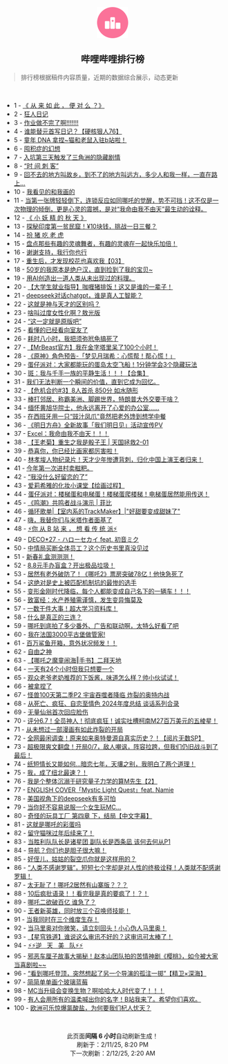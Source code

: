 <div align="center">
    <img src="./assets/icon_rank.png" alt="logo" />
    <h2>哔哩哔哩排行榜</h>
</div>

> 排行榜根据稿件内容质量，近期的数据综合展示，动态更新

<br />

<ul><li><span>1 - <a href=https://www.bilibili.com/BV1gAN9euEez target=_blank>《&nbsp;从&nbsp;来&nbsp;如&nbsp;此&nbsp;，&nbsp;便&nbsp;对&nbsp;么&nbsp;？》</a></span></li><li><span>2 - <a href=https://www.bilibili.com/BV1M5NZe7E3m target=_blank>狂人日记</a></span></li><li><span>3 - <a href=https://www.bilibili.com/BV1NFN1euERc target=_blank>作业做不完了啊!!!!!!!</a></span></li><li><span>4 - <a href=https://www.bilibili.com/BV1EZNVegENC target=_blank>谁能替元首写日记？【硬核狠人76】</a></span></li><li><span>5 - <a href=https://www.bilibili.com/BV1qdNVe6Ed5 target=_blank>童年&nbsp;DNA&nbsp;拿捏~猫和老鼠入驻b站啦！</a></span></li><li><span>6 - <a href=https://www.bilibili.com/BV1RjNueDEn5 target=_blank>囤积症的幻想</a></span></li><li><span>7 - <a href=https://www.bilibili.com/BV1UvN1e5EWp target=_blank>入坑第三天触发了三角洲的隐藏剧情</a></span></li><li><span>8 - <a href=https://www.bilibili.com/BV1cJN9etEDm target=_blank>“时&nbsp;间&nbsp;刺&nbsp;客”</a></span></li><li><span>9 - <a href=https://www.bilibili.com/BV1RJN3e4Eys target=_blank>回不去的地方叫故乡，到不了的地方叫远方，多少人和我一样，一直在路上…</a></span></li><li><span>10 - <a href=https://www.bilibili.com/BV1ZUN8eJEJ6 target=_blank>我看见的和我画的</a></span></li><li><span>11 - <a href=https://www.bilibili.com/BV1LDNEeJEwm target=_blank>当第一张牌轻轻倒下，连锁反应如同哪吒的觉醒，势不可挡！这不仅是一次物理的倾倒，更是心灵的震撼，是对“我命由我不由天”最生动的诠释。</a></span></li><li><span>12 - <a href=https://www.bilibili.com/BV1ykNVeJEPt target=_blank>《&nbsp;小&nbsp;妖&nbsp;精&nbsp;的&nbsp;秋&nbsp;天&nbsp;》</a></span></li><li><span>13 - <a href=https://www.bilibili.com/BV1QSNxeAEo4 target=_blank>探秘印度第一贫民窟！¥10块钱，挑战一日三餐？</a></span></li><li><span>14 - <a href=https://www.bilibili.com/BV1oLN3eFEV9 target=_blank>扮&nbsp;猪&nbsp;吃&nbsp;老&nbsp;虎</a></span></li><li><span>15 - <a href=https://www.bilibili.com/BV1v3N8e1E9P target=_blank>盘点那些有趣的灵魂舞者，有趣的灵魂在一起快乐加倍！</a></span></li><li><span>16 - <a href=https://www.bilibili.com/BV1HHNgeTExV target=_blank>谢谢支持，我行你也行</a></span></li><li><span>17 - <a href=https://www.bilibili.com/BV1u5NZe7Edx target=_blank>重生后，才发现校花也喜欢我【03】</a></span></li><li><span>18 - <a href=https://www.bilibili.com/BV18zNbeqEV6 target=_blank>50岁的我原本是绝户汉，直到捡到了我的宝贝~</a></span></li><li><span>19 - <a href=https://www.bilibili.com/BV1taNnegEju target=_blank>用AI创造出一道人类从未出现过的料理。</a></span></li><li><span>20 - <a href=https://www.bilibili.com/BV1TzNVepEUk target=_blank>【大学生就业指导】咖喱猪排饭！这又是谁的一辈子！</a></span></li><li><span>21 - <a href=https://www.bilibili.com/BV1KXNHe1ECZ target=_blank>deepseek对话chatgpt，谁是真人工智能？</a></span></li><li><span>22 - <a href=https://www.bilibili.com/BV1FpN9exEdG target=_blank>这就是神与天才的区别吗？</a></span></li><li><span>23 - <a href=https://www.bilibili.com/BV1AENJecE21 target=_blank>啥叫过度女性化啊？敖光版</a></span></li><li><span>24 - <a href=https://www.bilibili.com/BV17iN2eYEzK target=_blank>“这一定就是原版吧”</a></span></li><li><span>25 - <a href=https://www.bilibili.com/BV1ZRN3eYEvp target=_blank>看懂的已经看向室友了</a></span></li><li><span>26 - <a href=https://www.bilibili.com/BV1NFN3e3EPU target=_blank>耗时八小时，我把须弥玳龟搞死了</a></span></li><li><span>27 - <a href=https://www.bilibili.com/BV1DYNmeWENh target=_blank>【MrBeast官方】我在金字塔里呆了100个小时！</a></span></li><li><span>28 - <a href=https://www.bilibili.com/BV14dNYeGED5 target=_blank>《原神》角色预告-「梦见月瑞希：心慌帮！帮心慌！」</a></span></li><li><span>29 - <a href=https://www.bilibili.com/BV1F6N8edE4e target=_blank>蛋仔派对：大家都能玩的蛋岛太空飞船！1分钟学会3个隐藏玩法</a></span></li><li><span>30 - <a href=https://www.bilibili.com/BV1GjN8eGEcE target=_blank>斑：我与千手一族的平静生活！！！【合集】</a></span></li><li><span>31 - <a href=https://www.bilibili.com/BV1maN3eEEW3 target=_blank>我们无法判断一个瞬间的价值，直到它成为回忆。</a></span></li><li><span>32 - <a href=https://www.bilibili.com/BV1ErNjemEz1 target=_blank>【危机合约#3】8人首杀&nbsp;850分&nbsp;如水随形</a></span></li><li><span>33 - <a href=https://www.bilibili.com/BV1bRNGepEeL target=_blank>棒打邻居、称霸美洲、脚踢世界，特朗普大外交要干啥？</a></span></li><li><span>34 - <a href=https://www.bilibili.com/BV13xN3eWEWL target=_blank>缅怀黄旭华院士，他永远离开了心爱的办公室……</a></span></li><li><span>35 - <a href=https://www.bilibili.com/BV1omfoYVEMC target=_blank>在西班牙用一只“豉汁凤爪”竟然把老外馋到想学中餐</a></span></li><li><span>36 - <a href=https://www.bilibili.com/BV1KzNVepE1Q target=_blank>《明日方舟》全新故事「我们明日见」活动宣传PV</a></span></li><li><span>37 - <a href=https://www.bilibili.com/BV176NUeBEPw target=_blank>Excel：我命由我不由天！！！</a></span></li><li><span>38 - <a href=https://www.bilibili.com/BV1JrNDe1Efo target=_blank>【王老菊】重生之我是骰子王&nbsp;|&nbsp;天国拯救2-01</a></span></li><li><span>39 - <a href=https://www.bilibili.com/BV194NVe8Eg3 target=_blank>恭喜你，你已经比画家都厉害啦！</a></span></li><li><span>40 - <a href=https://www.bilibili.com/BV1KoNgeVEi6 target=_blank>林孝埈人物纪录片！天才少年惨遭背刺，归化中国上演王者归来！</a></span></li><li><span>41 - <a href=https://www.bilibili.com/BV1vSNNekEsw target=_blank>今年第一次进村卖糍粑。</a></span></li><li><span>42 - <a href=https://www.bilibili.com/BV1f2N8eDE5A target=_blank>“我没什么好留恋的了”</a></span></li><li><span>43 - <a href=https://www.bilibili.com/BV1ZjN1e4EG3 target=_blank>爱莉希雅的化妆小课堂【绘画过程】</a></span></li><li><span>44 - <a href=https://www.bilibili.com/BV1SiNmeHEzB target=_blank>蛋仔派对：楼梯蛋和电梯蛋！楼梯蛋爬楼梯！电梯蛋居然能用传送！</a></span></li><li><span>45 - <a href=https://www.bilibili.com/BV13fNDePEGV target=_blank>《鸣潮》共鸣者战斗演示&nbsp;|&nbsp;菲比</a></span></li><li><span>46 - <a href=https://www.bilibili.com/BV1rkN8esEPH target=_blank>循环歌单|【室内系的TrackMaker】|&quot;好甜要变成甜妹了&quot;</a></span></li><li><span>47 - <a href=https://www.bilibili.com/BV1d7N3eZEe4 target=_blank>嗨，我替你们与米塔作者面基了</a></span></li><li><span>48 - <a href=https://www.bilibili.com/BV1uRN2enEXL target=_blank>⚡你&nbsp;从&nbsp;B&nbsp;站&nbsp;来&nbsp;，&nbsp;想&nbsp;看&nbsp;传&nbsp;统&nbsp;派⚡</a></span></li><li><span>49 - <a href=https://www.bilibili.com/BV15kFVeQEZ6 target=_blank>DECO*27&nbsp;-&nbsp;ハローセカイ&nbsp;feat.&nbsp;初音ミク</a></span></li><li><span>50 - <a href=https://www.bilibili.com/BV11nN2eCEn1 target=_blank>中情局买断全体员工？这个历史书里真没见过</a></span></li><li><span>51 - <a href=https://www.bilibili.com/BV13MfDY2EVq target=_blank>新春礼盒测测测！</a></span></li><li><span>52 - <a href=https://www.bilibili.com/BV1acNgeDEkc target=_blank>8.8元手办盲盒？开出极品垃圾！</a></span></li><li><span>53 - <a href=https://www.bilibili.com/BV1h3N2eSELq target=_blank>居然有老外破防了！《哪吒2》票房突破78亿！他快急死了</a></span></li><li><span>54 - <a href=https://www.bilibili.com/BV1FGN1ecETJ target=_blank>这绝对是史上被匹配机制坑的最惨的选手</a></span></li><li><span>55 - <a href=https://www.bilibili.com/BV19pN1epEMX target=_blank>变形金刚时代降临，每个人都能变成自己名下的一辆车！！！</a></span></li><li><span>56 - <a href=https://www.bilibili.com/BV1kENhefE3v target=_blank>致富经：水产养殖需谨慎，发生变异悔莫及</a></span></li><li><span>57 - <a href=https://www.bilibili.com/BV1qcN5eTEHc target=_blank>一数干件大事！超大学习资料库！</a></span></li><li><span>58 - <a href=https://www.bilibili.com/BV1uUNgeUEs6 target=_blank>什么是真正的三连？</a></span></li><li><span>59 - <a href=https://www.bilibili.com/BV1M3NWeHEBr target=_blank>哪吒到底拍了多少番外、广告和联动啊，太特么好看了吧</a></span></li><li><span>60 - <a href=https://www.bilibili.com/BV1x3NMeKEWj target=_blank>我在法国3000平古堡做管家!</a></span></li><li><span>61 - <a href=https://www.bilibili.com/BV1QRNteqE64 target=_blank>百万鲨鱼开箱，意外状况频发！！</a></span></li><li><span>62 - <a href=https://www.bilibili.com/BV1sWN2erE74 target=_blank>自由之神</a></span></li><li><span>63 - <a href=https://www.bilibili.com/BV17WNSeuECD target=_blank>【哪吒之魔童闹海‖手书】二拜天地</a></span></li><li><span>64 - <a href=https://www.bilibili.com/BV1RjNueDEKP target=_blank>一天有24个小时但我只想要一个</a></span></li><li><span>65 - <a href=https://www.bilibili.com/BV1V6NHe9E7Q target=_blank>观众老爷老奶推荐的下饭酱，味道怎么样？帅小伙试试！</a></span></li><li><span>66 - <a href=https://www.bilibili.com/BV1kbN2eME9d target=_blank>被拿捏了</a></span></li><li><span>67 - <a href=https://www.bilibili.com/BV1pvNDeSE1P target=_blank>怪兽100天第二季P2&nbsp;宇宙吞噬者降临&nbsp;炸裂的奥特内战</a></span></li><li><span>68 - <a href=https://www.bilibili.com/BV1JYNGeqEYj target=_blank>从死亡、疯狂、自恋至情色&nbsp;2024年度总结&nbsp;谈话系列合录</a></span></li><li><span>69 - <a href=https://www.bilibili.com/BV1rmN3eME9M target=_blank>无量仙翁首次回应脸伤</a></span></li><li><span>70 - <a href=https://www.bilibili.com/BV1F5NSeLEyJ target=_blank>评分6.7！全员神人！彻底疯狂！诚实吐槽柯南M27百万美元的五棱星！</a></span></li><li><span>71 - <a href=https://www.bilibili.com/BV1yvNueBEXY target=_blank>从未想过一部漫画有如此炸裂的开局</a></span></li><li><span>72 - <a href=https://www.bilibili.com/BV1goNUeoExw target=_blank>全网最闲调查！原来如来奥特曼源自真实历史？！【阅片无数SP】</a></span></li><li><span>73 - <a href=https://www.bilibili.com/BV1kJNgeBEEA target=_blank>超极限爽文翻盘！开局0/7，敌人嘲讽，阵容拉跨，但我们仍旧战斗到了最后！</a></span></li><li><span>74 - <a href=https://www.bilibili.com/BV1VLNuepECm target=_blank>纸短情长又能如何...暗恋七年，天壤之别，我明白了两个道理！</a></span></li><li><span>75 - <a href=https://www.bilibili.com/BV1nyNXeHEaA target=_blank>我，成了纽北最速？！</a></span></li><li><span>76 - <a href=https://www.bilibili.com/BV1uQNyeyEhX target=_blank>我是个整体沉溺于研究量子力学的算M先生【2】</a></span></li><li><span>77 - <a href=https://www.bilibili.com/BV1s3NMeKE6j target=_blank>ENGLISH&nbsp;COVER「Mystic&nbsp;Light&nbsp;Quest」feat.&nbsp;Namie</a></span></li><li><span>78 - <a href=https://www.bilibili.com/BV1jnNVevEJg target=_blank>美国视角下的deepseek有多可怕</a></span></li><li><span>79 - <a href=https://www.bilibili.com/BV1hFNQeYEDQ target=_blank>当你好不容易说服一个女生玩MC...</a></span></li><li><span>80 - <a href=https://www.bilibili.com/BV1wuNSeUEox target=_blank>奇怪的玩具工厂&nbsp;第四章&nbsp;下，结局【中文字幕】</a></span></li><li><span>81 - <a href=https://www.bilibili.com/BV1LNNNeCE1d target=_blank>这就是哪吒的彩蛋吗</a></span></li><li><span>82 - <a href=https://www.bilibili.com/BV19wNGeZEbF target=_blank>留守猫咪过年后续来了！</a></span></li><li><span>83 - <a href=https://www.bilibili.com/BV1PTNmeGEe4 target=_blank>当胜利队队长是诸星团&nbsp;副队长是西条凪&nbsp;该何去何从P1</a></span></li><li><span>84 - <a href=https://www.bilibili.com/BV16yNueaEgR target=_blank>导航？你们也是胆子很大嘛！</a></span></li><li><span>85 - <a href=https://www.bilibili.com/BV1qCNDe5EDz target=_blank>好侄儿，姑姑的裂空爪你就是这样用的？</a></span></li><li><span>86 - <a href=https://www.bilibili.com/BV1dpNmecEFZ target=_blank>“人类不感谢罗辑”，短短七个字却是对人性的终极诠释！人类就不配感谢罗辑！</a></span></li><li><span>87 - <a href=https://www.bilibili.com/BV1RjN3ebEEX target=_blank>太无耻了！哪吒2居然有山寨版？？？</a></span></li><li><span>88 - <a href=https://www.bilibili.com/BV1xiN3e2EVz target=_blank>10后疯批语录！！看完我是真的要疯了！？！</a></span></li><li><span>89 - <a href=https://www.bilibili.com/BV11BN3e5EZY target=_blank>哪吒二欲破百亿&nbsp;谁急了？</a></span></li><li><span>90 - <a href=https://www.bilibili.com/BV1A3NSe7EwE target=_blank>王者新英雄，同时放三个召唤师技能！</a></span></li><li><span>91 - <a href=https://www.bilibili.com/BV12pNNecENo target=_blank>当我同时在三个维度生存！</a></span></li><li><span>92 - <a href=https://www.bilibili.com/BV15bNPeMEgQ target=_blank>当马里奥对你微笑，请立刻回头！小心伪人马里奥！</a></span></li><li><span>93 - <a href=https://www.bilibili.com/BV1R7N1edEXr target=_blank>【星穹铁道】谁说这么审讯不好的？这审讯可太棒了！</a></span></li><li><span>94 - <a href=https://www.bilibili.com/BV1nhNZeiE2V target=_blank>⚡️⚡️逆&nbsp;&nbsp;&nbsp;天&nbsp;&nbsp;&nbsp;美&nbsp;&nbsp;&nbsp;队⚡️⚡️</a></span></li><li><span>95 - <a href=https://www.bilibili.com/BV1qfN1eZEAk target=_blank>邪恶车厘子故事大揭秘！赵本山团队拍的苦情神剧《樱桃》，如今被大家当喜剧啦~~</a></span></li><li><span>96 - <a href=https://www.bilibili.com/BV1fxNbejEcV target=_blank>“看到哪吒登顶，突然想起了另一个导演的孤注一掷”【精卫×深海】</a></span></li><li><span>97 - <a href=https://www.bilibili.com/BV1MDNge7ECG target=_blank>简简单单画个玻璃蓝莓</a></span></li><li><span>98 - <a href=https://www.bilibili.com/BV1ZzN2ehEuy target=_blank>MC当升级会变换生物？啊哈哈大人时代变了！！！</a></span></li><li><span>99 - <a href=https://www.bilibili.com/BV1H8N2eqELG target=_blank>有人会用所有的温柔喊出你的名字！B站我来了。希望你们喜欢。</a></span></li><li><span>100 - <a href=https://www.bilibili.com/BV1vcNGebEwm target=_blank>欧洲可乐惊爆氯酸盐，为何要我们杞人忧天？</a></span></li></ul>

<br />

<p align=center>此页面<strong>间隔 6 小时</strong>自动刷新生成！<br>刷新于：2/11/25, 8:20 PM<br>下一次刷新：2/12/25, 2:20 AM</p>
